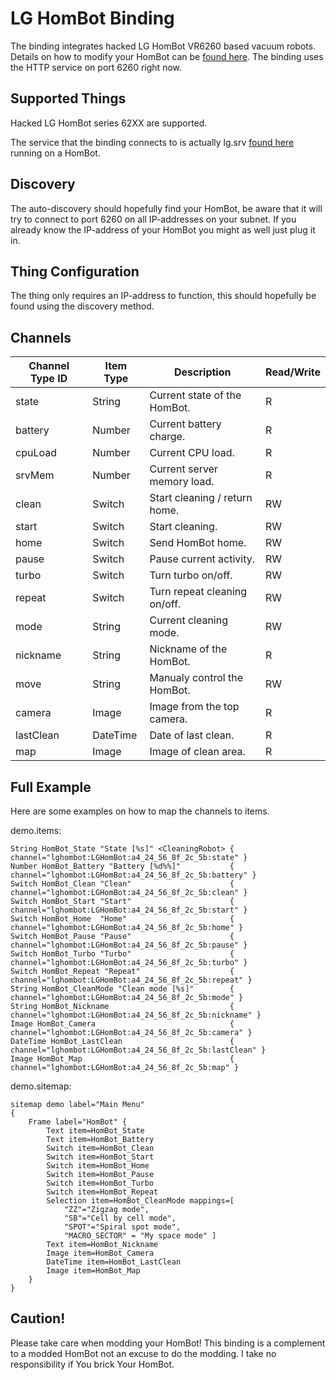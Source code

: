# LG HomBot Binding

The binding integrates hacked LG HomBot VR6260 based vacuum robots.
Details on how to modify your HomBot can be [found here](https://www.roboter-forum.com/index.php?thread/10009-lg-hombot-3-0-wlan-kamera-steuerung-per-weboberfläche/).
The binding uses the HTTP service on port 6260 right now.

## Supported Things

Hacked LG HomBot series 62XX are supported.

The service that the binding connects to is actually lg.srv [found here](https://sourceforge.net/projects/lgsrv/) running on a HomBot.

## Discovery

The auto-discovery should hopefully find your HomBot, be aware that it will try to connect to port 6260 on all IP-addresses on your subnet.
If you already know the IP-address of your HomBot you might as well just plug it in.

## Thing Configuration

The thing only requires an IP-address to function, this should hopefully be found using the discovery method.

## Channels


| Channel Type ID | Item Type | Description                                                                                   | Read/Write |
|-----------------|-----------|-----------------------------------------------------------------------------------------------|------------|
| state           | String    | Current state of the HomBot.                                                                  | R          |
| battery         | Number    | Current battery charge.                                                                       | R          |
| cpuLoad         | Number    | Current CPU load.                                                                             | R          |
| srvMem          | Number    | Current server memory load.                                                                   | R          |
| clean           | Switch    | Start cleaning / return home.                                                                 | RW         |
| start           | Switch    | Start cleaning.                                                                               | RW         |
| home            | Switch    | Send HomBot home.                                                                             | RW         |
| pause           | Switch    | Pause current activity.                                                                       | RW         |
| turbo           | Switch    | Turn turbo on/off.                                                                            | RW         |
| repeat          | Switch    | Turn repeat cleaning on/off.                                                                  | RW         |
| mode            | String    | Current cleaning mode.                                                                        | RW         |
| nickname        | String    | Nickname of the HomBot.                                                                       | R          |
| move            | String    | Manualy control the HomBot.                                                                   | RW         |
| camera          | Image     | Image from the top camera.                                                                    | R          |
| lastClean       | DateTime  | Date of last clean.                                                                           | R          |
| map             | Image     | Image of clean area.                                                                          | R          |

## Full Example

Here are some examples on how to map the channels to items.


demo.items:

```
String HomBot_State "State [%s]" <CleaningRobot> { channel="lghombot:LGHomBot:a4_24_56_8f_2c_5b:state" }
Number HomBot_Battery "Battery [%d%%]"           { channel="lghombot:LGHomBot:a4_24_56_8f_2c_5b:battery" }
Switch HomBot_Clean "Clean"                      { channel="lghombot:LGHomBot:a4_24_56_8f_2c_5b:clean" }
Switch HomBot_Start "Start"                      { channel="lghombot:LGHomBot:a4_24_56_8f_2c_5b:start" }
Switch HomBot_Home  "Home"                       { channel="lghombot:LGHomBot:a4_24_56_8f_2c_5b:home" }
Switch HomBot_Pause "Pause"                      { channel="lghombot:LGHomBot:a4_24_56_8f_2c_5b:pause" }
Switch HomBot_Turbo "Turbo"                      { channel="lghombot:LGHomBot:a4_24_56_8f_2c_5b:turbo" }
Switch HomBot_Repeat "Repeat"                    { channel="lghombot:LGHomBot:a4_24_56_8f_2c_5b:repeat" }
String HomBot_CleanMode "Clean mode [%s]"        { channel="lghombot:LGHomBot:a4_24_56_8f_2c_5b:mode" }
String HomBot_Nickname                           { channel="lghombot:LGHomBot:a4_24_56_8f_2c_5b:nickname" }
Image HomBot_Camera                              { channel="lghombot:LGHomBot:a4_24_56_8f_2c_5b:camera" }
DateTime HomBot_LastClean                        { channel="lghombot:LGHomBot:a4_24_56_8f_2c_5b:lastClean" }
Image HomBot_Map                                 { channel="lghombot:LGHomBot:a4_24_56_8f_2c_5b:map" }
```

demo.sitemap:

```
sitemap demo label="Main Menu"
{
    Frame label="HomBot" {
        Text item=HomBot_State
        Text item=HomBot_Battery
        Switch item=HomBot_Clean
        Switch item=HomBot_Start
        Switch item=HomBot_Home
        Switch item=HomBot_Pause
        Switch item=HomBot_Turbo
        Switch item=HomBot_Repeat
        Selection item=HomBot_CleanMode mappings=[
            "ZZ"="Zigzag mode",
            "SB"="Cell by cell mode",
            "SPOT"="Spiral spot mode",
            "MACRO_SECTOR" = "My space mode" ]
        Text item=HomBot_Nickname
        Image item=HomBot_Camera
        DateTime item=HomBot_LastClean
        Image item=HomBot_Map
    }
}
```


## Caution!

Please take care when modding your HomBot! This binding is a complement to a modded HomBot not an excuse to do the modding.
I take no responsibility if You brick Your HomBot.
